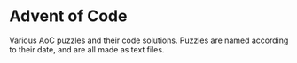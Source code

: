 # Advent of Code
Various AoC puzzles and their code solutions. Puzzles are named according to their date, and are all made as text files.

